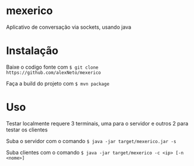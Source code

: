 # mexerico
Aplicativo de conversação via sockets, usando java

# Instalação
Baixe o codigo fonte com `$ git clone https://github.com/alexNeto/mexerico`

Faça a build do projeto com `$ mvn package`

# Uso
Testar localmente requere 3 terminais, uma para o servidor e outros 2 para testar os clientes

Suba o servidor com o comando `$ java -jar target/mexerico.jar -s`

Suba clientes com o comando `$ java -jar target/mexerico -c <ip> [-n <nome>]`